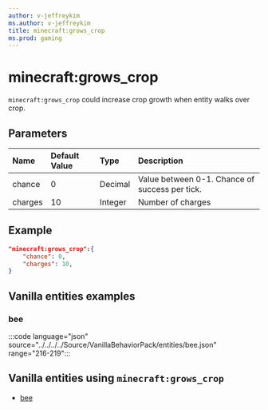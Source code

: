 ```yaml
---
author: v-jeffreykim
ms.author: v-jeffreykim
title: minecraft:grows_crop
ms.prod: gaming
---
```


# minecraft:grows_crop

`minecraft:grows_crop` could increase crop growth when entity walks over crop.

## Parameters

|Name |Default Value  |Type  |Description  |
|:----------|:----------|:----------|:----------|
| chance| 0| Decimal| Value between 0-1. Chance of success per tick. |
| charges| 10| Integer| Number of charges |

## Example

```json
"minecraft:grows_crop":{
    "chance": 0,
    "charges": 10,
}
```

## Vanilla entities examples

### bee

:::code language="json" source="../../../../Source/VanillaBehaviorPack/entities/bee.json" range="216-219":::

## Vanilla entities using `minecraft:grows_crop`

- [bee](../../../../Source/VanillaBehaviorPack_Snippets/entities/bee.md)